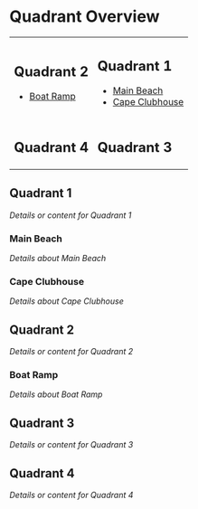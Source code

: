 # Quadrant Overview

<table>
  <tr>
    <td>
      <h2 id="quadrant-2">Quadrant 2</h2>
      <ul>
        <li><a href="#boat-ramp">Boat Ramp</a></li>
      </ul>
    </td>
    <td>
      <h2 id="quadrant-1">Quadrant 1</h2>
      <ul>
        <li><a href="#main-beach">Main Beach</a></li>
        <li><a href="#cape-clubhouse">Cape Clubhouse</a></li>
      </ul>
    </td>
  </tr>
  <tr>
    <td>
      <h2 id="quadrant-4">Quadrant 4</h2>
    </td>
    <td>
      <h2 id="quadrant-3">Quadrant 3</h2>
    </td>
  </tr>
</table>

## Quadrant 1
*Details or content for Quadrant 1*

### Main Beach
*Details about Main Beach*

### Cape Clubhouse
*Details about Cape Clubhouse*

## Quadrant 2
*Details or content for Quadrant 2*

### Boat Ramp
*Details about Boat Ramp*

## Quadrant 3
*Details or content for Quadrant 3*

## Quadrant 4
*Details or content for Quadrant 4*
